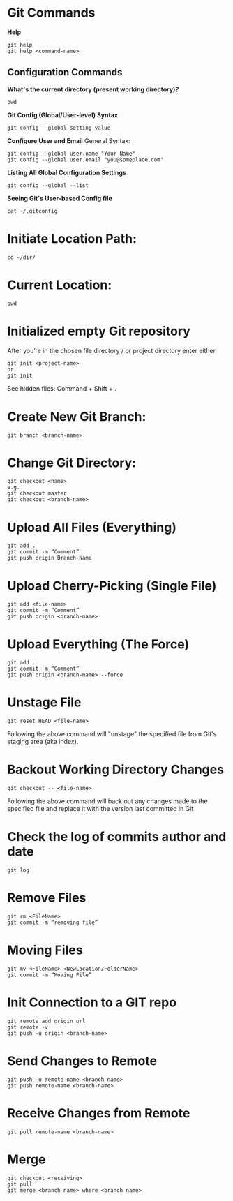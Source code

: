 # Git Commands
**Help**
```
git help
git help <command-name>
```
## Configuration Commands
**What's the current directory (present working directory)?**
```
pwd
```
**Git Config (Global/User-level) Syntax**
```
git config --global setting value
```
**Configure User and Email**
General Syntax:
```
git config --global user.name "Your Name"
git config --global user.email "you@someplace.com"
```
**Listing All Global Configuration Settings**
```
git config --global --list
```
**Seeing Git's User-based Config file**
```
cat ~/.gitconfig
```
# Initiate Location Path:
```
cd ~/dir/
```
# Current Location:
```
pwd
```
# Initialized empty Git repository
After you’re in the chosen file directory / or project directory enter either
```
git init <project-name>
or 
git init 
```
See hidden files: Command + Shift + .

# Create New Git Branch:
```
git branch <branch-name>
```
# Change Git Directory:
```
git checkout <name> 
e.g.
git checkout master
git checkout <branch-name>
```
# Upload All Files (Everything)
```
git add .
git commit -m “Comment”
git push origin Branch-Name
```
# Upload Cherry-Picking (Single File)
```
git add <file-name>
git commit -m “Comment”
git push origin <branch-name>
```

# Upload Everything (The Force)
```
git add .
git commit -m “Comment”
git push origin <branch-name> --force
 ```
# Unstage File
```
git reset HEAD <file-name>
```
Following the above command will "unstage" the specified file from Git's staging area (aka index).
# Backout Working Directory Changes
```
git checkout -- <file-name>
```
Following the above command will back out any changes made to the specified file and replace it with the version last committed in Git
# Check the log of commits author and date
```
git log
```
# Remove Files
```
git rm <FileName>
git commit -m “removing file”
```
# Moving Files
```
git mv <FileName> <NewLocation/FolderName>
git commit -m “Moving File”
```
# Init Connection to a GIT repo
```
git remote add origin url
git remote -v
git push -u origin <branch-name>
```
# Send Changes to Remote
```
git push -u remote-name <branch-name>
git push remote-name <branch-name>
```
# Receive Changes from Remote
```
git pull remote-name <branch-name>
```
# Merge
```
git checkout <receiving>
git pull
git merge <branch name> where <branch name>
```

